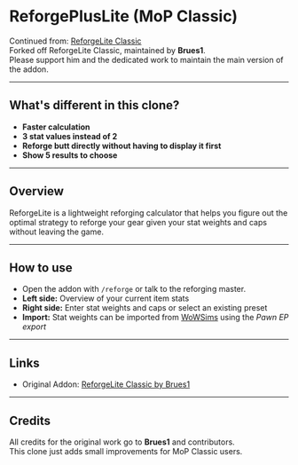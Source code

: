 # ReforgePlusLite (MoP Classic)

Continued from: [ReforgeLite Classic](https://www.curseforge.com/wow/addons/reforgelite-classic)  
Forked off ReforgeLite Classic, maintained by **Brues1**.  
Please support him and the dedicated work to maintain the main version of the addon.

---

## What's different in this clone?
- **Faster calculation**
- **3 stat values instead of 2**
- **Reforge butt directly without having to display it first**
- **Show 5 results to choose**
---

## Overview
ReforgeLite is a lightweight reforging calculator that helps you figure out the optimal strategy to reforge your gear given your stat weights and caps without leaving the game.

---

## How to use
- Open the addon with `/reforge` or talk to the reforging master.  
- **Left side:** Overview of your current item stats  
- **Right side:** Enter stat weights and caps or select an existing preset  
- **Import:** Stat weights can be imported from [WoWSims](https://www.wowsims.com/mop/) using the *Pawn EP export*  

---

## Links
- Original Addon: [ReforgeLite Classic by Brues1](https://www.curseforge.com/wow/addons/reforgelite-classic)  

---

## Credits
All credits for the original work go to **Brues1** and contributors.  
This clone just adds small improvements for MoP Classic users.
